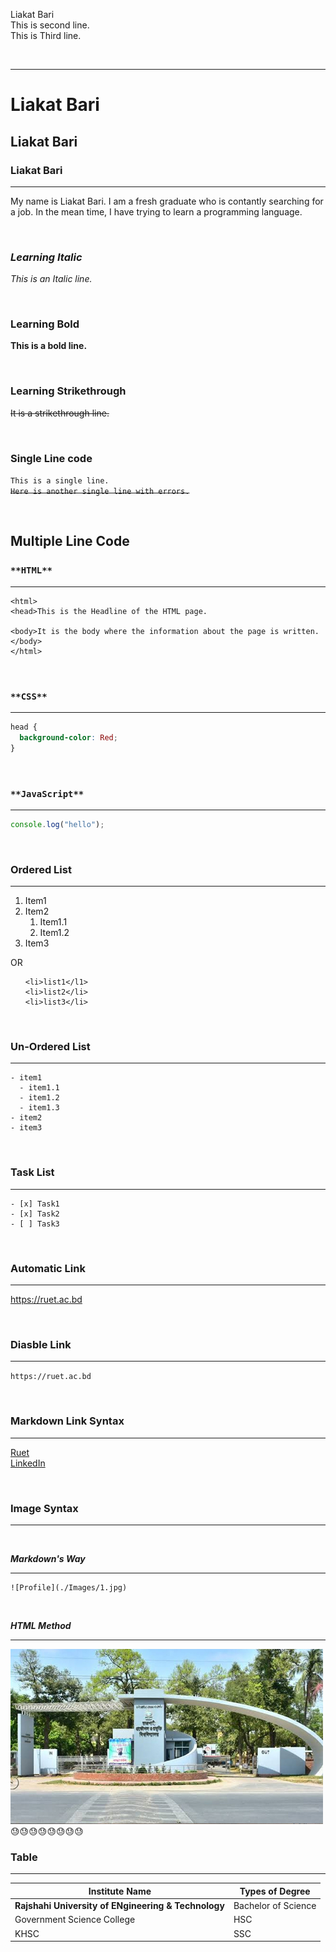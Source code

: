 <!--This is a tutorial of markdown file creation-->

Liakat Bari
</Br>
This is second line.  
This is Third line.

</Br>

---

# **Liakat Bari**

## Liakat Bari  
### Liakat Bari
---
<p> My name is Liakat Bari. I am a fresh graduate who is contantly searching for a job. In the mean time, I have trying to learn a programming language. </p>

</br>

### ***Learning Italic***  
_This is an Italic line._

<br/>

### **Learning Bold**

**This is a bold line.**

<Br/>

### **Learning Strikethrough**

~~It is a strikethrough line.~~

<br/>

### **Single Line code**

`This is a single line.`  
~~`Here is another single line with errors.`~~

<br/>

## **Multiple Line Code**

### `**HTML**`

---

```
<html>
<head>This is the Headline of the HTML page.  

<body>It is the body where the information about the page is written.</body>
</html>

```

</br>

### `**CSS**`

---

```css
head {
  background-color: Red;
}
```

</br>

### `**JavaScript**`

---

```javascript
console.log("hello");
```

<br/>

### **Ordered List**

---

1. Item1
2. Item2
   1. Item1.1
   2. Item1.2
3. Item3

OR

<ol>

    <li>list1</l1>
    <li>list2</li>
    <li>list3</li>

</ol>

</br>

### **Un-Ordered List**

---
```
- item1
  - item1.1
  - item1.2  
  - item1.3  
- item2
- item3
```
<br/>

### **Task List**

---  
```
- [x] Task1
- [x] Task2
- [ ] Task3
```
</br>

### **Automatic Link**

---  

https://ruet.ac.bd

</br>

### **Diasble Link**

---  


`https://ruet.ac.bd`


</br>

### **Markdown Link Syntax**

---  

[Ruet](websitelink)  
[LinkedIn](LinkedInlink)

</br>

### **Image Syntax**

---  
</br>

***Markdown's  Way***

---

```
![Profile](./Images/1.jpg)
```
 </br>

***HTML Method***

---

<img src="./Images/1.jpg" width="500" title="profile image"/>  
😓😓😓😓😓😓😓😓

</br>

### **Table**

---

| Institute Name | Types of Degree |
|----------------| ----------------|
| **Rajshahi University of ENgineering & Technology** | Bachelor of Science |
| Government Science College | HSC |
| KHSC | SSC |



<!-- all link is here -->

[websitelink]: http://www.studywithanis.com
[LinkedInlink]: https://www.linkedin.com/in/liakat-bari/